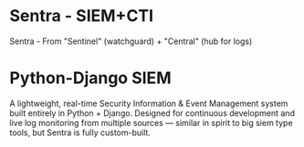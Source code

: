 # Sentra - SIEM+CTI
Sentra - From "Sentinel" (watchguard) + "Central" (hub for logs)

# Python-Django SIEM

A lightweight, real-time Security Information & Event Management system built entirely in Python + Django.
Designed for continuous development and live log monitoring from multiple sources — similar in spirit to big siem type tools, but Sentra is fully custom-built.

